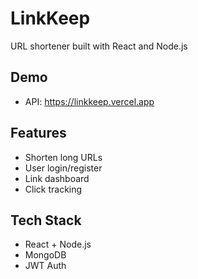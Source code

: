 # LinkKeep

URL shortener built with React and Node.js

## Demo
- API: https://linkkeep.vercel.app

## Features
- Shorten long URLs
- User login/register
- Link dashboard
- Click tracking

## Tech Stack
- React + Node.js
- MongoDB
- JWT Auth
  



